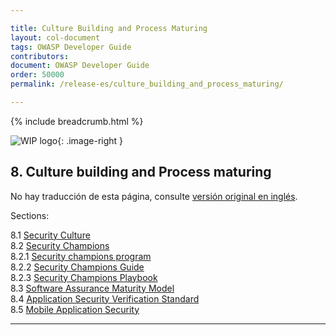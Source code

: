 ```yaml
---

title: Culture Building and Process Maturing
layout: col-document
tags: OWASP Developer Guide
contributors:
document: OWASP Developer Guide
order: 50000
permalink: /release-es/culture_building_and_process_maturing/

---
```


{% include breadcrumb.html %}

<style type="text/css">
.image-right {
  height: 180px;
  display: block;
  margin-left: auto;
  margin-right: auto;
  float: right;
}
</style>

![WIP logo](../../../assets/images/dg_wip.png "Work in progress"){: .image-right }

## 8. Culture building and Process maturing

No hay traducción de esta página, consulte [versión original en inglés][release1000].

Sections:

8.1 [Security Culture](01-security-culture.md)  
8.2 [Security Champions](02-security-champions/toc.md)  
8.2.1 [Security champions program](02-security-champions/01-security-champions-program.md)  
8.2.2 [Security Champions Guide](02-security-champions/02-security-champions-guide.md)  
8.2.3 [Security Champions Playbook](02-security-champions/03-security-champions-playbook.md)  
8.3 [Software Assurance Maturity Model](03-samm.md)  
8.4 [Application Security Verification Standard](04-asvs.md)  
8.5 [Mobile Application Security](05-mas.md)  

----

[release1000]: https://github.com/OWASP/www-project-developer-guide/blob/main/release/10-culture-process/toc.md

